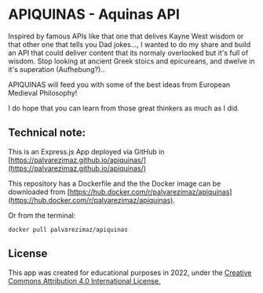 # APIQUINAS - Aquinas API

Inspired by famous APIs like that one that delives Kayne West wisdom or that other one that tells you Dad jokes..., I wanted to do my share and build an API that could deliver content that its normaly overlooked but it's full of wisdom. Stop looking at ancient Greek stoics and epicureans, and dwelve in it's superation (Aufhebung?)..

APIQUINAS will feed you with some of the best ideas from European Medieval Philosophy!

I do hope that you can learn from those great thinkers as much as I did.

## Technical note:

This is an Express.js App deployed via GitHub in [https://palvarezimaz.github.io/apiquinas/](https://palvarezimaz.github.io/apiquinas/)

This repository has a Dockerfile and the the Docker image can be downloaded from [https://hub.docker.com/r/palvarezimaz/apiquinas](https://hub.docker.com/r/palvarezimaz/apiquinas).

Or from the terminal:

`docker pull palvarezimaz/apiquinas`

## License

This app was created for educational purposes in 2022, under the <a target="_blank" href="https://creativecommons.org/licenses/by/4.0/">Creative Commons Attribution 4.0 International License.
